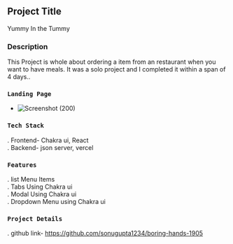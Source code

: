 

## Project Title

Yummy In the Tummy

### Description

This Project is whole about ordering a item from an restaurant when you want to have meals. It was a solo project and I completed it within a span of 4 days..


### `Landing Page`

- ![Screenshot (200)](https://user-images.githubusercontent.com/112892522/213980189-089914c6-4e36-4c91-a9b4-c8d90cbf2c57.png)

### `Tech Stack`

. Frontend- Chakra ui, React <br/>
. Backend- json server, vercel 

### `Features`

. list Menu Items<br/>
. Tabs Using Chakra ui<br/>
. Modal Using Chakra ui<br/>
. Dropdown Menu using Chakra ui<br/>

### `Project Details`

. github link- https://github.com/sonugupta1234/boring-hands-1905 <br/>



